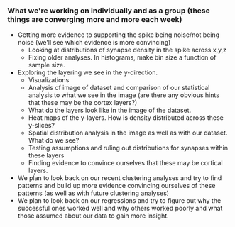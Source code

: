 ### What we're working on individually and as a group (these things are converging more and more each week)
* Getting more evidence to supporting the spike being noise/not being noise (we'll see which evidence is more convincing)
  * Looking at distributions of synapse density in the spike across x,y,z
  * Fixing older analyses. In histograms, make bin size a function of sample size.
* Exploring the layering we see in the y-direction.
  * Visualizations
  * Analysis of image of dataset and comparison of our statistical analysis to what we see in the image (are there any obvious hints that these may be the cortex layers?)
  * What do the layers look like in the image of the dataset.
  * Heat maps of the y-layers. How is density distributed across these y-slices?
  * Spatial distribution analysis in the image as well as with our dataset. What do we see?
  * Testing assumptions and ruling out distributions for synapses within these layers
  * Finding evidence to convince ourselves that these may be cortical layers.
* We plan to look back on our recent clustering analyses and try to find patterns and build up more evidence convincing ourselves of these patterns (as well as with future clustering analyses)
* We plan to look back on our regressions and try to figure out why the successful ones worked well and why others worked poorly and what those assumed about our data to gain more insight.
